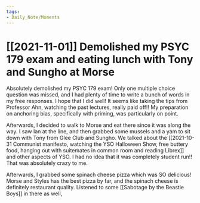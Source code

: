```yaml
---
tags:
- Daily_Note/Moments
---
```


# [[2021-11-01]] Demolished my PSYC 179 exam and eating lunch with Tony and Sungho at Morse



Absolutely demolished my PSYC 179 exam! Only one multiple choice question was missed, and I had plenty of time to write a bunch of words in my free responses. I hope that I did well! It seems like taking the tips from Professor Ahn, watching the past lectures, really paid off!! My preparation on anchoring bias, specifically with priming, was particularly on point.

Afterwards, I decided to walk to Morse and eat there since it was along the way. I saw Ian at the line, and then grabbed some mussels and a yam to sit down with Tony from Glee Club and Sungho. We talked about the [[2021-10-31 Communist manifesto, watching the YSO Halloween Show, free buttery food, hanging out with suitemates in common room and reading Librex]] and other aspects of YSO. I had no idea that it was completely student run!! That was absolutely crazy to me.

Afterwards, I grabbed some spinach cheese pizza which was SO delicious! Morse and Styles has the best pizza by far, and the spinach cheese is definitely restaurant quality. Listened to some [[Sabotage by the Beastie Boys]] in there as well,